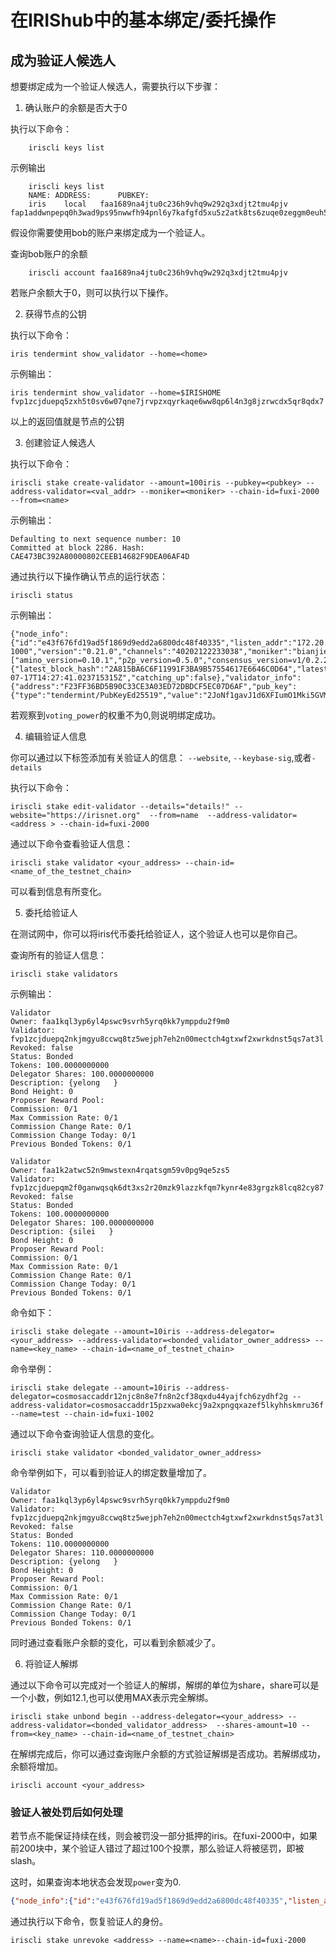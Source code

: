 # 在IRIShub中的基本绑定/委托操作

## 成为验证人候选人

想要绑定成为一个验证人候选人，需要执行以下步骤：

1. 确认账户的余额是否大于0

执行以下命令：
```
    iriscli keys list
```
示例输出
```
    iriscli keys list
    NAME: ADDRESS:      PUBKEY:
    iris	local	faa1689na4jtu0c236h9vhq9w292q3xdjt2tmu4pjv	fap1addwnpepq0h3wad9ps95nwwfh94pnl6y7kafgfd5xu5z2atk8ts6zuqe0zeggm0euh5
```
假设你需要使用bob的账户来绑定成为一个验证人。

查询bob账户的余额
```
    iriscli account faa1689na4jtu0c236h9vhq9w292q3xdjt2tmu4pjv
```

若账户余额大于0，则可以执行以下操作。

2.  获得节点的公钥

执行以下命令：
```
iris tendermint show_validator --home=<home>
```

示例输出：

```
iris tendermint show_validator --home=$IRISHOME
fvp1zcjduepq5zxh5t0sv6w07qne7jrvpzxqyrkaqe6ww8qp6l4n3g8jzrwcdx5qr8qdx7
```

以上的返回值就是节点的公钥

3. 创建验证人候选人

执行以下命令：

```
iriscli stake create-validator --amount=100iris --pubkey=<pubkey> --address-validator=<val_addr> --moniker=<moniker> --chain-id=fuxi-2000 --from=<name>
```

示例输出：

```
Defaulting to next sequence number: 10
Committed at block 2286. Hash: CAE473BC392A80000802CEEB14682F9DEA06AF4D
```

通过执行以下操作确认节点的运行状态：

```
iriscli status
```

示例输出：

```
{"node_info":{"id":"e43f676fd19ad5f1869d9edd2a6800dc48f40335","listen_addr":"172.20.155.233:26656","network":"fuxi-1000","version":"0.21.0","channels":"40202122233038","moniker":"bianjie","other":["amino_version=0.10.1","p2p_version=0.5.0","consensus_version=v1/0.2.2","rpc_version=0.7.0/3","tx_index=on","rpc_addr=tcp://0.0.0.0:26657"]},"sync_info":{"latest_block_hash":"2A815BA6C6F11991F3BA9B57554617E6646C0D64","latest_app_hash":"38E4313CD4A50513BA0A259D0F86C5845DF9A12C","latest_block_height":"172","latest_block_time":"2018-07-17T14:27:41.023715315Z","catching_up":false},"validator_info":{"address":"F23FF36BD5B90C33CE3A03ED72DBDCF5EC07D6AF","pub_key":{"type":"tendermint/PubKeyEd25519","value":"2JoNf1gavJ1d6XFIumO1Mki5GVMOcg58AioHksU3maE="},"voting_power":"100"}}
```

若观察到`voting_power`的权重不为0,则说明绑定成功。



4. 编辑验证人信息

你可以通过以下标签添加有关验证人的信息： `--website`, `--keybase-sig`,或者`-details` 

执行以下命令：

```
iriscli stake edit-validator --details="details!" --website="https://irisnet.org"  --from=name  --address-validator=<address > --chain-id=fuxi-2000

```

通过以下命令查看验证人信息：

```
iriscli stake validator <your_address> --chain-id=<name_of_the_testnet_chain>
```

可以看到信息有所变化。


5. 委托给验证人

在测试网中，你可以将iris代币委托给验证人，这个验证人也可以是你自己。

查询所有的验证人信息：

```
iriscli stake validators
```
示例输出：
```
Validator
Owner: faa1kql3yp6yl4pswc9svrh5yrq0kk7ymppdu2f9m0
Validator: fvp1zcjduepq2nkjmgyu8ccwq8tz5wejph7eh2n00mectch4gtxwf2xwrkdnst5qs7at3l
Revoked: false
Status: Bonded
Tokens: 100.0000000000
Delegator Shares: 100.0000000000
Description: {yelong   }
Bond Height: 0
Proposer Reward Pool:
Commission: 0/1
Max Commission Rate: 0/1
Commission Change Rate: 0/1
Commission Change Today: 0/1
Previous Bonded Tokens: 0/1

Validator
Owner: faa1k2atwc52n9mwstexn4rqatsgm59v0pg9qe5zs5
Validator: fvp1zcjduepqm2f0ganwqsqk6dt3xs2r20mzk9lazzkfqm7kynr4e83grgzk8lcq82cy87
Revoked: false
Status: Bonded
Tokens: 100.0000000000
Delegator Shares: 100.0000000000
Description: {silei   }
Bond Height: 0
Proposer Reward Pool:
Commission: 0/1
Max Commission Rate: 0/1
Commission Change Rate: 0/1
Commission Change Today: 0/1
Previous Bonded Tokens: 0/1
```


命令如下：
```
iriscli stake delegate --amount=10iris --address-delegator=<your_address> --address-validator=<bonded_validator_owner_address> --name=<key_name> --chain-id=<name_of_testnet_chain>
```

命令举例：

```
iriscli stake delegate --amount=10iris --address-delegator=cosmosaccaddr12njc8n8e7fn8n2cf38qxdu44yajfch6zydhf2g --address-validator=cosmosaccaddr15pzxwa0ekcj9a2xpngqxazef5lkyhhskmru36f --name=test --chain-id=fuxi-1002
```

通过以下命令查询验证人信息的变化。
```
iriscli stake validator <bonded_validator_owner_address>
```

命令举例如下，可以看到验证人的绑定数量增加了。

```
Validator
Owner: faa1kql3yp6yl4pswc9svrh5yrq0kk7ymppdu2f9m0
Validator: fvp1zcjduepq2nkjmgyu8ccwq8tz5wejph7eh2n00mectch4gtxwf2xwrkdnst5qs7at3l
Revoked: false
Status: Bonded
Tokens: 110.0000000000
Delegator Shares: 110.0000000000
Description: {yelong   }
Bond Height: 0
Proposer Reward Pool:
Commission: 0/1
Max Commission Rate: 0/1
Commission Change Rate: 0/1
Commission Change Today: 0/1
Previous Bonded Tokens: 0/1
```

同时通过查看账户余额的变化，可以看到余额减少了。



6. 将验证人解绑

通过以下命令可以完成对一个验证人的解绑，解绑的单位为share，share可以是一个小数，例如12.1,也可以使用MAX表示完全解绑。

```
iriscli stake unbond begin --address-delegator=<your_address> --address-validator=<bonded_validator_address>  --shares-amount=10 --from=<key_name> --chain-id=<name_of_testnet_chain>
```

在解绑完成后，你可以通过查询账户余额的方式验证解绑是否成功。若解绑成功，余额将增加。

```
iriscli account <your_address>
```


### 验证人被处罚后如何处理

若节点不能保证持续在线，则会被罚没一部分抵押的iris。在fuxi-2000中，如果前200块中，某个验证人错过了超过100个投票，那么验证人将被惩罚，即被slash。

这时，如果查询本地状态会发现`power`变为0.

```json
{"node_info":{"id":"e43f676fd19ad5f1869d9edd2a6800dc48f40335","listen_addr":"172.20.155.233:26656","network":"fuxi-1000","version":"0.21.0","channels":"40202122233038","moniker":"bianjie","other":["amino_version=0.10.1","p2p_version=0.5.0","consensus_version=v1/0.2.2","rpc_version=0.7.0/3","tx_index=on","rpc_addr=tcp://0.0.0.0:26657"]},"sync_info":{"latest_block_hash":"2A815BA6C6F11991F3BA9B57554617E6646C0D64","latest_app_hash":"38E4313CD4A50513BA0A259D0F86C5845DF9A12C","latest_block_height":"172","latest_block_time":"2018-07-17T14:27:41.023715315Z","catching_up":false},"validator_info":{"address":"F23FF36BD5B90C33CE3A03ED72DBDCF5EC07D6AF","pub_key":{"type":"tendermint/PubKeyEd25519","value":"2JoNf1gavJ1d6XFIumO1Mki5GVMOcg58AioHksU3maE="},"voting_power":"0"}}
```

通过执行以下命令，恢复验证人的身份。

```
iriscli stake unrevoke <address> --name=<name>--chain-id=fuxi-2000
```
